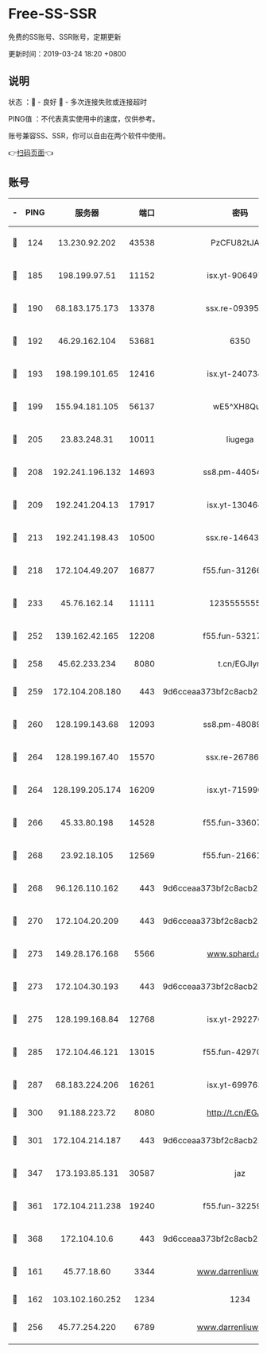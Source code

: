 # Free-SS-SSR

免费的SS账号、SSR账号，定期更新

更新时间：2019-03-24 18:20 +0800

## 说明

状态     ：🙂 - 良好 🙁 - 多次连接失败或连接超时

PING值   ：不代表真实使用中的速度，仅供参考。

账号兼容SS、SSR，你可以自由在两个软件中使用。

👉[扫码页面](https://liesauer.github.io/Free-SS-SSR/)👈

## 账号

|-|PING|服务器|端口|密码|加密方式|区域|
|:----:|:----:|:-----:|-----:|:----:|:----:|:----:|
|🙂|124|13.230.92.202|43538|PzCFU82tJAdZ|aes-256-cfb|JP|
|🙂|185|198.199.97.51|11152|isx.yt-90649731|aes-256-cfb|US|
|🙂|190|68.183.175.173|13378|ssx.re-09395375|aes-256-cfb|US|
|🙂|192|46.29.162.104|53681|6350|aes-128-ctr|RU|
|🙂|193|198.199.101.65|12416|isx.yt-24073404|aes-256-cfb|US|
|🙂|199|155.94.181.105|56137|wE5^XH8Quw|aes-256-cfb|US|
|🙂|205|23.83.248.31|10011|liugega|aes-256-cfb|US|
|🙂|208|192.241.196.132|14693|ss8.pm-44054709|aes-256-cfb|US|
|🙂|209|192.241.204.13|17917|isx.yt-13046468|aes-256-cfb|US|
|🙂|213|192.241.198.43|10500|ssx.re-14643912|aes-256-cfb|US|
|🙂|218|172.104.49.207|16877|f55.fun-31266593|aes-256-cfb|SG|
|🙂|233|45.76.162.14|11111|123555555555|aes-256-cfb|SG|
|🙂|252|139.162.42.165|12208|f55.fun-53217838|aes-256-cfb|SG|
|🙂|258|45.62.233.234|8080|t.cn/EGJIyrl|rc4-md5|CA|
|🙂|259|172.104.208.180|443|9d6cceaa373bf2c8acb22e60b6a58be6|aes-256-cfb|US|
|🙂|260|128.199.143.68|12093|ss8.pm-48089265|aes-256-cfb|SG|
|🙂|264|128.199.167.40|15570|ssx.re-26786415|aes-256-cfb|SG|
|🙂|264|128.199.205.174|16209|isx.yt-71599058|aes-256-cfb|SG|
|🙂|266|45.33.80.198|14528|f55.fun-33607716|aes-256-cfb|US|
|🙂|268|23.92.18.105|12569|f55.fun-21661616|aes-256-cfb|US|
|🙂|268|96.126.110.162|443|9d6cceaa373bf2c8acb22e60b6a58be6|aes-256-cfb|US|
|🙂|270|172.104.20.209|443|9d6cceaa373bf2c8acb22e60b6a58be6|aes-256-cfb|US|
|🙂|273|149.28.176.168|5566|www.sphard.com|aes-256-cfb|AU|
|🙂|273|172.104.30.193|443|9d6cceaa373bf2c8acb22e60b6a58be6|aes-256-cfb|US|
|🙂|275|128.199.168.84|12768|isx.yt-29227079|aes-256-cfb|SG|
|🙂|285|172.104.46.121|13015|f55.fun-42970709|aes-256-cfb|SG|
|🙂|287|68.183.224.206|16261|isx.yt-69976320|aes-256-cfb|SG|
|🙂|300|91.188.223.72|8080|http://t.cn/EGJIyrl|rc4-md5|RU|
|🙂|301|172.104.214.187|443|9d6cceaa373bf2c8acb22e60b6a58be6|aes-256-cfb|US|
|🙂|347|173.193.85.131|30587|jaz|aes-256-cfb|US|
|🙂|361|172.104.211.238|19240|f55.fun-32259946|aes-256-cfb|US|
|🙂|368|172.104.10.6|443|9d6cceaa373bf2c8acb22e60b6a58be6|aes-256-cfb|US|
|🙂|161|45.77.18.60|3344|www.darrenliuwei.com|aes-256-cfb|JP|
|🙂|162|103.102.160.252|1234|1234|rc4-md5|JP|
|🙂|256|45.77.254.220|6789|www.darrenliuwei.com|aes-256-cfb|SG|

